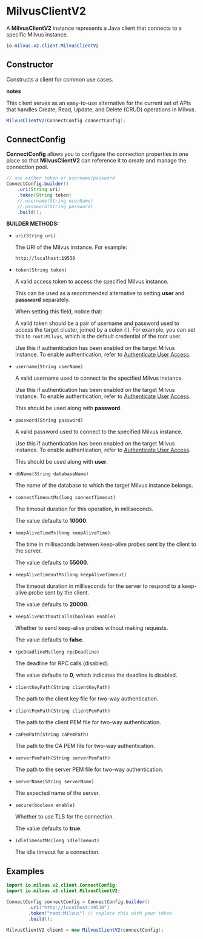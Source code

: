 # MilvusClientV2

A **MilvusClientV2** instance represents a Java client that connects to a specific Milvus instance.

```java
io.milvus.v2.client.MilvusClientV2
```

## Constructor

Constructs a client for common use cases.

<div class="admonition note">

<p><b>notes</b></p>

<p>This client serves as an easy-to-use alternative for the current set of APIs that handles Create, Read, Update, and Delete (CRUD) operations in Milvus.</p>

</div>

```java
MilvusClientV2(ConnectConfig connectConfig);
```

## ConnectConfig

**ConnectConfig** allows you to configure the connection properties in one place so that **MilvusClientV2** can reference it to create and manage the connection pool.

```java
// use either token or username/password
ConnectConfig.builder()
    .uri(String uri)
    .token(String token)
    //.username(String userName)
    //.password(String password)
    .build();
```

**BUILDER METHODS:**

- `uri(String uri)`

    The URI of the Milvus instance. For example:

    ```plaintext
    http://localhost:19530
    ```

- `token(String token)`

    A valid access token to access the specified Milvus instance. 

    This can be used as a recommended alternative to setting **user** and **password** separately.

    When setting this field, notice that:

    A valid token should be a pair of username and password used to access the target cluster, joined by a colon (:). For example, you can set this to `root:Milvus`, which is the default credential of the root user.

    Use this if authentication has been enabled on the target Milvus instance. To enable authentication, refer to [Authenticate User Access](https://milvus.io/docs/authenticate.md).

- `username(String userName)`

    A valid username used to connect to the specified Milvus instance.

    Use this if authentication has been enabled on the target Milvus instance. To enable authentication, refer to [Authenticate User Access](https://milvus.io/docs/authenticate.md).

    This should be used along with **password**.

- `password(String password)`

    A valid password used to connect to the specified Milvus instance.

    Use this if authentication has been enabled on the target Milvus instance. To enable authentication, refer to [Authenticate User Access](https://milvus.io/docs/authenticate.md).

    This should be used along with **user**.

- `dbName(String databaseName)`

    The name of the database to which the target Milvus instance belongs.

- `connectTimeoutMs(long connectTimeout)`

    The timeout duration for this operation, in milliseconds. 

    The value defaults to **10000**.

- `keepAliveTimeMs(long keepAliveTime)`

    The time in milliseconds between keep-alive probes sent by the client to the server.

    The value defaults to **55000**.

- `keepAliveTimeoutMs(long keepAliveTimeout)`

    The timeout duration in milliseconds for the server to respond to a keep-alive probe sent by the client.

    The value defaults to **20000**.

- `keepAliveWithoutCalls(boolean enable)`

    Whether to send keep-alive probes without making requests.

    The value defaults to **false**.

- `rpcDeadlineMs(long rpcDeadline)`

    The deadline for RPC calls (disabled).

    The value defaults to **0**, which indicates the deadline is disabled.

- `clientKeyPath(String clientKeyPath)`

    The path to the client key file for two-way authentication.

- `clientPemPath(String clientPemPath)`

    The path to the client PEM file for two-way authentication.

- `caPemPath(String caPemPath)`

    The path to the CA PEM file for two-way authentication.

- `serverPemPath(String serverPemPath)`

    The path to the server PEM file for two-way authentication.

- `serverName(String serverName)`

    The expected name of the server.

- `secure(boolean enable)`

    Whether to use TLS for the connection.

    The value defaults to **true**.

- `idleTimeoutMs(long idleTimeout)`

    The idle timeout for a connection.

## Examples

```java
import io.milvus.v2.client.ConnectConfig;
import io.milvus.v2.client.MilvusClientV2;

ConnectConfig connectConfig = ConnectConfig.builder()
        .uri("http://localhost:19530")
        .token("root:Milvus") // replace this with your token
        .build();
        
MilvusClientV2 client = new MilvusClientV2(connectConfig);
```

